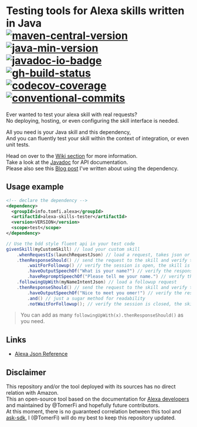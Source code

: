 <!-- markdownlint-disable MD013 -->
# Testing tools for Alexa skills written in Java</br>[![maven-central-version]][3] [![java-min-version]][4] [![javadoc-io-badge]][5]</br>[![gh-build-status]][0] [![codecov-coverage]][1] [![conventional-commits]][2]

Ever wanted to test your alexa skill with real requests?</br>
No deploying, hosting, or even configuring the skill interface is needed.

All you need is your Java skill and this dependency,</br>
And you can fluently test your skill within the context of integration, or even unit tests.

Head on over to the [Wiki section][7] for more information.</br>
Take a look at the [Javadoc][5] for API documentation.</br>
Please also see this [Blog post][8] I've written about using the dependency.</br>

## Usage example

```xml
<!-- declare the dependency -->
<dependency>
  <groupId>info.tomfi.alexa</groupId>
  <artifactId>alexa-skills-tester</artifactId>
  <version>VERSION</version>
  <scope>test</scope>
</dependency>
```

```java
// Use the bdd style fluent api in your test code
givenSkill(myCustomSkill) // load your custom skill
    .whenRequestIs(launchRequestJson) // load a request, takes json or envelopes
    .thenResponseShould() // send the request to the skill and verify the response
        .waitForFollowup() // verify the session is open, the skill is waiting for a followup
        .haveOutputSpeechOf("What is your name?") // verify the response speech output
        .haveRepromptSpeechOf("Please tell me your name.") // verify the response repormpt speech
    .followingUpWith(myNameIntentJson) // load a followup request
    .thenResponseShould() // send the request to the skill and verify the response
        .haveOutputSpeechOf("Nice to meet you omer!") // verify the response speech output
        .and() // just a sugar method for readability
        .notWaitForFollowup(); // verify the session is closed, the skill not waiting for a followup
```

> You can add as many `followingUpWith(x).thenResponseShould()` as you need.

## Links

- [Alexa Json Reference][6]

## Disclaimer

This repository and/or the tool deployed with its sources has no direct relation with Amazon.</br>
This an open-source tool based on the documentation for [Alexa developers][6] and maintained by
@TomerFi and hopefully future contributors.</br>
At this moment, there is no guaranteed correlation between this tool and [ask-sdk][9], I (@TomerFi)
will do my best to keep this repository updated.

<!-- Real Links -->
[0]: https://github.com/TomerFi/alexa-skills-tester/actions?query=workflow%3APre-release
[1]: https://codecov.io/gh/TomerFi/alexa-skills-tester
[2]: https://conventionalcommits.org
[3]: https://search.maven.org/artifact/info.tomfi.alexa/alexa-skills-tester
[4]: https://openjdk.java.net/projects/jdk/11/
[5]: https://javadoc.io/doc/info.tomfi.alexa/alexa-skills-tester
[6]: https://developer.amazon.com/en-US/docs/alexa/custom-skills/request-and-response-json-reference.html
[7]: https://github.com/TomerFi/alexa-skills-tester/wiki
[8]: https://dev.to/tomerfi/alexa-skills-testing-4pfd
[9]: https://developer.amazon.com/en-US/docs/alexa/alexa-skills-kit-sdk-for-java/overview.html
<!-- Badges Links -->
[codecov-coverage]: https://codecov.io/gh/TomerFi/alexa-skills-tester/branch/master/graph/badge.svg
[conventional-commits]: https://img.shields.io/badge/Conventional%20Commits-1.0.0-yellow.svg
[gh-build-status]: https://github.com/TomerFi/alexa-skills-tester/workflows/Release/badge.svg
[maven-central-version]: https://badgen.net/maven/v/maven-central/info.tomfi.alexa/alexa-skills-tester?icon=maven&label=Maven%20Central
[javadoc-io-badge]: https://javadoc.io/badge2/info.tomfi.alexa/alexa-skills-tester/Javadoc.io.svg
[java-min-version]: https://badgen.net/badge/Java%20Version/11/5382a1
